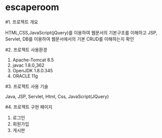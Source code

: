 # escaperoom

#1. 프로젝트 개요

HTML,CSS,JavaScript(jQuery)를 이용하여 웹문서의 기본구조를 이해하고 JSP, Servlet, DB를 이용하여 웹문서에서의 기본 CRUD를 이해하는지 확인

#2. 프로젝트 사용환경

1) Apache-Tomcat 8.5
2) javac 1.8.0_362
3) OpenJDK 1.8.0.345
4) ORACLE 11g
  

#3. 프로젝트 사용 기술

Java, JSP, Servlet, Html, Css, JavaScript(JQuery)

#4. 프로젝트 구현 페이지

1) 로그인
2) 회원가입
3) 게시판 
  
  

